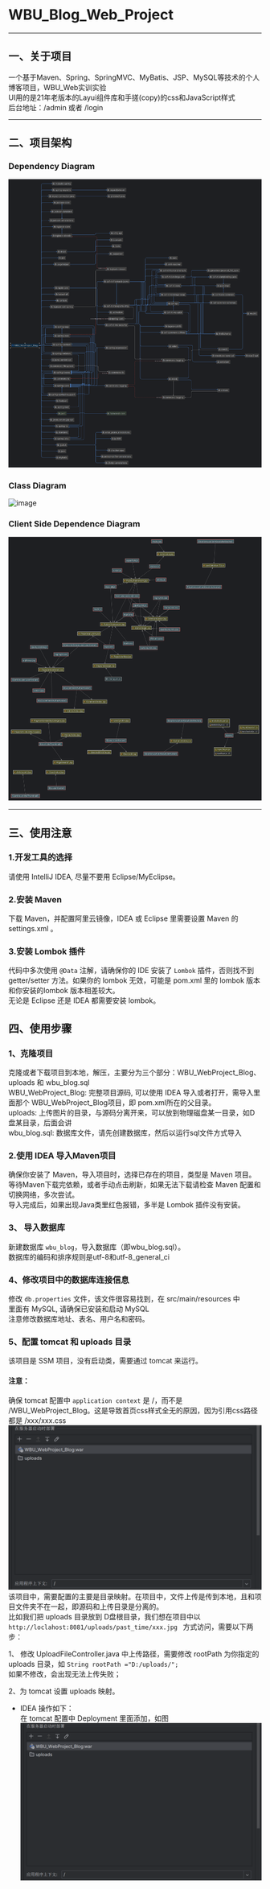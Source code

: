 # WBU_Blog_Web_Project <br/>
- ------------------------------------------------------------
## 一、关于项目 <br/>
 一个基于Maven、Spring、SpringMVC、MyBatis、JSP、MySQL等技术的个人博客项目，WBU_Web实训实验<br/>
 UI用的是21年老版本的Layui组件库和手搓(copy)的css和JavaScript样式<br/>
后台地址：/admin 或者 /login <br/>
- -------------------------------------------------------------
## 二、项目架构 <br/>
### Dependency Diagram<br/>
![image](WBU_WebProject_Blog/PowerPoint/pom.png)<br/>
### Class Diagram<br/>
![image](WBU_WebProject_Blog/PowerPoint/ArticleServiceImpl.png)<br/>
### Client Side Dependence Diagram<br/>
![image](WBU_WebProject_Blog/PowerPoint/src.png)<br/>
- -------------------------------------------------------------
## 三、使用注意 <br/>
### 1.开发工具的选择 <br/>
请使用 IntelliJ IDEA, 尽量不要用 Eclipse/MyEclipse。<br/>

### 2.安装 Maven <br/>
下载 Maven，并配置阿里云镜像，IDEA 或 Eclipse 里需要设置 Maven 的 settings.xml 。<br/>

### 3.安装 Lombok 插件 <br/>
代码中多次使用 `@Data` 注解，请确保你的 IDE 安装了 `Lombok` 插件，否则找不到 getter/setter 方法。如果你的 lombok 无效，可能是 pom.xml 里的 lombok 版本和你安装的lombok 版本相差较大。<br/>
无论是 Eclipse 还是 IDEA 都需要安装 lombok。<br/>


## 四、使用步骤<br/>

### 1、克隆项目  <br/>
克隆或者下载项目到本地，解压，主要分为三个部分：WBU_WebProject_Blog、uploads 和 wbu_blog.sql <br/>
WBU_WebProject_Blog: 完整项目源码, 可以使用 IDEA 导入或者打开，需导入里面那个 WBU_WebProject_Blog项目，即 pom.xml所在的父目录。  <br/>
uploads: 上传图片的目录，与源码分离开来，可以放到物理磁盘某一目录，如D盘某目录，后面会讲 <br/>
wbu_blog.sql: 数据库文件，请先创建数据库，然后以运行sql文件方式导入 <br/>

### 2.使用 IDEA 导入Maven项目 <br/>
确保你安装了 Maven，导入项目时，选择已存在的项目，类型是 Maven 项目。<br/>
等待Maven下载完依赖，或者手动点击刷新，如果无法下载请检查 Maven 配置和切换网络，多次尝试。 <br/>
导入完成后，如果出现Java类里红色报错，多半是 Lombok 插件没有安装。


### 3、 导入数据库   <br/>
新建数据库 `wbu_blog`，导入数据库（即wbu_blog.sql）。 <br/>
数据库的编码和排序规则是utf-8和utf-8_general_ci <br/>

### 4、修改项目中的数据库连接信息   <br/>
修改 `db.properties` 文件，该文件很容易找到，在 src/main/resources 中<br/>
里面有 MySQL, 请确保已安装和启动 MySQL <br/>
注意修改数据库地址、表名、用户名和密码。<br/>

 
### 5、配置 tomcat 和 uploads 目录   <br/>
该项目是 SSM 项目，没有启动类，需要通过 tomcat 来运行。<br/>
#### 注意：<br/>
确保 tomcat 配置中 `application context` 是 /，而不是 /WBU_WebProject_Blog。这是导致首页css样式全无的原因，因为引用css路径都是 /xxx/xxx.css<br/>
![image](WBU_WebProject_Blog/PowerPoint/serverConfiguration.png)<br/>
该项目中，需要配置的主要是目录映射。在项目中，文件上传是传到本地，且和项目文件夹不在一起，即源码和上传目录是分离的。 <br/>
比如我们把 uploads 目录放到 D盘根目录，我们想在项目中以 `http://loclahost:8081/uploads/past_time/xxx.jpg ` 方式访问，需要以下两步：<br/>

1、 修改 UploadFileController.java 中上传路径，需要修改 rootPath 为你指定的 uploads 目录，如 `String rootPath ="D:/uploads/";` <br/>
如果不修改，会出现无法上传失败；<br/>

2、为 tomcat 设置 uploads 映射。<br/>
-  IDEA 操作如下：<br/>
在 tomcat 配置中 Deployment 里面添加，如图
![image](WBU_WebProject_Blog/PowerPoint/VirtualFileMapping.png)<br/>
